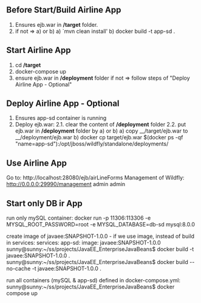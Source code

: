 
## Before Start/Build Airline App
1.  Ensures ejb.war in __/target__ folder.
2.  if not => a) or b)
a) `mvn clean install'
b) docker build -t app-sd .

## Start Airline App
1. cd __/target__
2. docker-compose up
3. ensure ejb.war in __/deployment__ folder if not => follow steps of "Deploy Airline App - Optional"

## Deploy Airline App - Optional
1. Ensures app-sd container is running
2. Deploy ejb.war:
2.1. clear the content of __/deployment__ folder
2.2. put ejb.war in  __/deployment__ folder by a) or b)
a) copy __/target/ejb.war to __/deployment/ejb.war
b) docker cp target/ejb.war $(docker ps -qf "name=app-sd"):/opt/jboss/wildfly/standalone/deployments/

## Use Airline App
Go to: http://localhost:28080/ejb/airLineForms
Management of Wildfly:  http://0.0.0.0:29990/management admin admin


## Start only DB ir App
run only mySQL container:
docker run -p 11306:113306 -e MYSQL_ROOT_PASSWORD=root -e MYSQL_DATABASE=db-sd mysql:8.0.0

create image of javaee:SNAPSHOT-1.0.0 - if we use image, instead of build in services:
       services:
         app-sd:
         image: javaee:SNAPSHOT-1.0.0
  sunny@sunny:~/ss/projects/JavaEE_EnterpriseJavaBeans$ docker build -t javaee:SNAPSHOT-1.0.0 .
  sunny@sunny:~/ss/projects/JavaEE_EnterpriseJavaBeans$ docker build --no-cache -t javaee:SNAPSHOT-1.0.0 .

 run all containers (mySQL & app-sd) defined in docker-compose.yml:
  sunny@sunny:~/ss/projects/JavaEE_EnterpriseJavaBeans$ docker compose up




